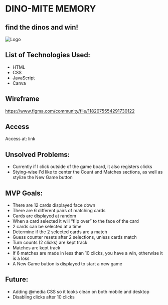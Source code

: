 # DINO-MITE MEMORY  
## find the dinos and win!
![Logo](https://iili.io/HCm0SKx.png)
## List of Technologies Used:
- HTML
- CSS
- JavaScript
- Canva

## Wireframe
https://www.figma.com/community/file/1182075554291730122

## Access
Access at: link

## Unsolved Problems: 
- Currently if I click outside of the game board, it also registers clicks
- Stying-wise I'd like to center the Count and Matches sections, as well as stylize the New Game button

## MVP Goals:
- There are 12 cards displayed face down
- There are 6 different pairs of matching cards
- Cards are displayed at random
- When a card selected it will “flip over” to the face of the card
- 2 cards can be selected at a time
- Determine if the 2 selected cards are a match
- Guess counter resets after 2 selections, unless cards match
- Turn counts (2 clicks) are kept track
- Matches are kept track 
- If 6 matches are made in less than 10 clicks, you have a win,
  otherwise it is a loss
- A New Game button is displayed to start a new game

## Future:
- Adding @media CSS so it looks clean on both mobile and desktop
- Disabling clicks after 10 clicks